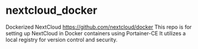 # nextcloud_docker
Dockerized NextCloud https://github.com/nextcloud/docker
This repo is for setting up NextCloud in Docker containers using Portainer-CE
It utilizes a local registry for version control and security.
